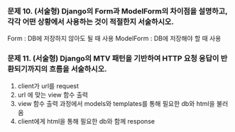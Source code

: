 ### 문제 10. (서술형) Django의 Form과 ModelForm의 차이점을 설명하고, 각각 어떤 상황에서 사용하는 것이 적절한지 서술하시오.

Form : DB에 저장하지 않아도 될 때 사용
ModelForm : DB에 저장해야 할 때 사용

### 문제 11. (서술형) Django의 MTV 패턴을 기반하여 HTTP 요청 응답이 반환되기까지의 흐름을 서술하시오.

1. client가 url를 request
2. url 에 맞는 view 함수 출력
3. view 함수 출력 과정에서 models와 templates를 통해 필요한 db와 html을 불러옴
4. client에게 html을 통해 필요한 db와 함께 response
